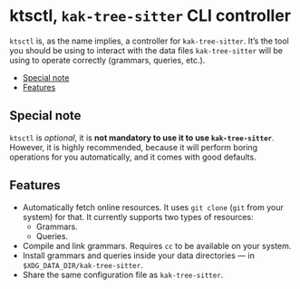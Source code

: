 # ktsctl, `kak-tree-sitter` CLI controller

`ktsctl` is, as the name implies, a controller for `kak-tree-sitter`. It’s the tool you should be using to interact
with the data files `kak-tree-sitter` will be using to operate correctly (grammars, queries, etc.).

- [Special note](#special-note)
- [Features](#features)

## Special note

`ktsctl` is _optional_, it is **not mandatory to use it to use `kak-tree-sitter`**. However, it is highly recommended,
because it will perform boring operations for you automatically, and it comes with good defaults.

## Features

- Automatically fetch online resources. It uses `git clone` (`git` from your system) for that. It currently supports
  two types of resources:
  - Grammars.
  - Queries.
- Compile and link grammars. Requires `cc` to be available on your system.
- Install grammars and queries inside your data directories — in `$XDG_DATA_DIR/kak-tree-sitter`.
- Share the same configuration file as `kak-tree-sitter`.
